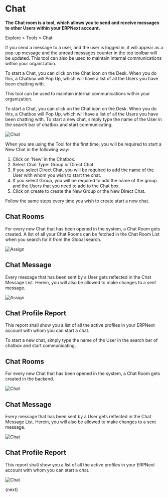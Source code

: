 <!-- add-breadcrumbs -->
# Chat

**The Chat room is a tool, which allows you to send and receive messages to other Users within your ERPNext account.**

Explore > Tools > Chat

If you send a message to a user, and the user is logged in, it will appear as a pop-up message and the unread messages counter in the top toolbar will be
updated.
This tool can also be used to maintain internal communications within your organization.

To start a Chat, you can click on the Chat icon on the Desk. When you do this, a Chatbox will Pop Up, which will have a list of all the Users you have been chatting with. 

This tool can be used to maintain internal communications within your organization.

To start a Chat, you can click on the Chat icon on the Desk. When you do this, a Chatbox will Pop Up, which will have a list of all the Users you have been chatting with. To start a new chat, simply type the name of the User in the search bar of chatbox and start communicating.

![Chat](/docs/assets/img/using-erpnext/using-chat-1.gif)

When you are using the Tool for the first time, you will be required to start a New Chat in the following way:

1. Click on 'New' in the Chatbox.
2. Select Chat Type: Group or Direct Chat
3. If you select Direct Chat, you will be required to add the name of the User with whom you wish to start the chat.
4. If you select Group, you will be required to add the name of the group and the Users that you need to add to the Chat box.
5. Click on create to create the New Group or the New Direct Chat.

Follow the same steps every time you wish to create start a new chat.

## Chat Rooms

For every new Chat that has been opened in the system, a Chat Room gets created. A list of all your Chat Rooms can be fetched in the Chat Room List when you search for it from the Global search.

<img class="screenshot" alt="Assign" src="{{docs_base_url}}/assets/img/collaboration-tools/chat-1.png">

## Chat Message 

Every message that has been sent by a User gets reflected in the Chat Message List. Herein, you will also be allowed to make changes to a sent message.

<img class="screenshot" alt="Assign" src="{{docs_base_url}}/assets/img/collaboration-tools/chat-1.png">

## Chat Profile Report

This report shall show you a list of all the active profiles in your ERPNext account with whom you can start a chat.

To start a new chat, simply type the name of the User in the search bar of chatbox and start communicating.

## Chat Rooms

For every new Chat that has been opened in the system, a Chat Room gets created in the backend. 

![Chat](/docs/assets/img/using-erpnext/using-chat-2.png)

## Chat Message 

Every message that has been sent by a User gets reflected in the Chat Message List. Herein, you will also be allowed to make changes to a sent message.

![Chat](/docs/assets/img/using-erpnext/using-chat-3.png)

## Chat Profile Report

This report shall show you a list of all the active profiles in your ERPNext account with whom you can start a chat.

![Chat](/docs/assets/img/using-erpnext/using-chat-4.png)

{next}
